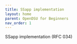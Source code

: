 ```yaml
---
title: SSapp implementation 
layout: home
parent: OpenDSU for Beginners
nav_order: 1
---
```


SSapp implementation (RFC 034)